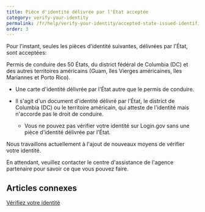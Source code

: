 ```yaml
---
title: Pièce d'identité délivrée par l'État acceptée
category: verify-your-identity
permalink: /fr/help/verify-your-identity/accepted-state-issued-identification/
order: 3
---
```

Pour l'instant, seules les pièces d'identité suivantes, délivrées par l'État, sont acceptées:

Permis de conduire des 50 États, du district fédéral de Columbia (DC) et des autres territoires américains (Guam, îles Vierges américaines, îles Mariannes et Porto Rico).
* Une carte d'identité délivrée par l'État autre que le permis de conduire.
* Il s'agit d'un document d'identité délivré par l'État, le district de Columbia (DC) ou le territoire américain, qui atteste de l'identité mais n'accorde pas le droit de conduire.

  * Vous ne pouvez pas vérifier votre identité sur Login.gov sans une pièce d'identité délivrée par l'État.

Nous travaillons actuellement à l'ajout de nouveaux moyens de vérifier votre identité.

En attendant, veuillez contacter le centre d'assistance de l'agence partenaire pour savoir ce que vous pouvez faire.

## Articles connexes

[Vérifiez votre identité](https://login.gov/fr/help/verify-your-identity/overview/)
